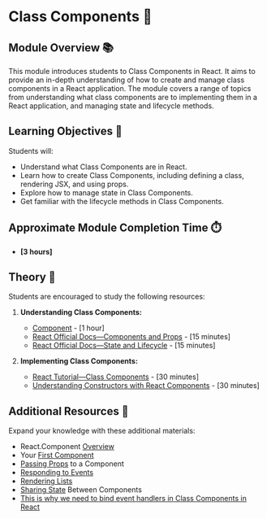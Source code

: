 # Class Components 🌟

## Module Overview 📚

This module introduces students to Class Components in React. It aims to provide an in-depth understanding of how to
create and manage class components in a React application. The module covers a range of topics from understanding what
class components are to implementing them in a React application, and managing state and lifecycle methods.

## Learning Objectives 🎯

Students will:

- Understand what Class Components are in React.
- Learn how to create Class Components, including defining a class, rendering JSX, and using props.
- Explore how to manage state in Class Components.
- Get familiar with the lifecycle methods in Class Components.

## Approximate Module Completion Time ⏱️

- **[3 hours]**

## Theory 📖

Students are encouraged to study the following resources:

1. **Understanding Class Components:**

   - [Component](https://react.dev/reference/react/Component) - [1 hour]
   - [React Official Docs—Components and Props](https://legacy.reactjs.org/docs/components-and-props.html) - [15 minutes]
   - [React Official Docs—State and Lifecycle](https://legacy.reactjs.org/docs/state-and-lifecycle.html) - [15 minutes]

2. **Implementing Class Components:**

   - [React Tutorial—Class Components](https://www.tutorialspoint.com/reactjs/reactjs_components.htm) - [30 minutes]
   - [Understanding Constructors with React Components](https://www.digitalocean.com/community/tutorials/react-constructors-with-react-components) - [30 minutes]

## Additional Resources 📘

Expand your knowledge with these additional materials:

- React.Component [Overview](https://legacy.reactjs.org/docs/react-component.html)
- Your [First Component](https://react.dev/learn/your-first-component)
- [Passing Props](https://react.dev/learn/passing-props-to-a-component) to a Component
- [Responding to Events](https://react.dev/learn/responding-to-events)
- [Rendering Lists](https://react.dev/learn/rendering-lists)
- [Sharing State](https://react.dev/learn/sharing-state-between-components) Between Components
- [This is why we need to bind event handlers in Class Components in React](https://www.freecodecamp.org/news/this-is-why-we-need-to-bind-event-handlers-in-class-components-in-react-f7ea1a6f93eb/)